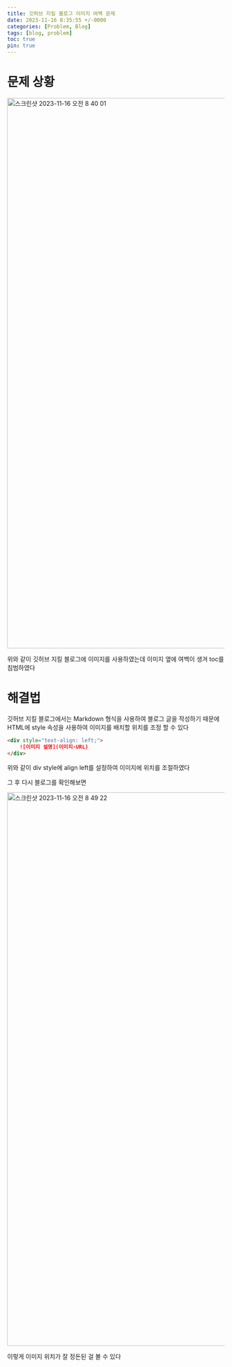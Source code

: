 ```yaml
---
title: 깃허브 지킬 블로그 이미지 여백 문제
date: 2023-11-16 8:35:55 +/-0000
categories: [Problem, Blog]
tags: [blog, problem]
toc: true
pin: true
---
```


# 문제 상황

<img width="1273" alt="스크린샷 2023-11-16 오전 8 40 01" src="https://github.com/JangWoojun/JangWoojun/assets/102157871/7ced1015-447f-462d-9ab5-127a0d45beb5">

위와 같이 깃허브 지킬 블로그에 이미지를 사용하였는데 이미지 옆에 여백이 생겨 toc를 침범하였다 

# 해결법

깃허브 지킬 블로그에서는 Markdown 형식을 사용하여 블로그 글을 작성하기 때문에 HTML에  style 속성을 사용하여 이미지를 배치할 위치를 조정 할 수 있다

~~~md
<div style="text-align: left;">
    ![이미지 설명](이미지-URL)
</div>
~~~

위와 같이 div style에 align left를 설정하여 이미지에 위치를 조절하였다

그 후 다시 블로그를 확인해보면

<img width="1280" alt="스크린샷 2023-11-16 오전 8 49 22" src="https://github.com/JangWoojun/JangWoojun/assets/102157871/11ad8fb8-8a66-4403-86fd-8fdbd15dbd2f">

이렇게 이미지 위치가 잘 정돈된 걸 볼 수 있다
